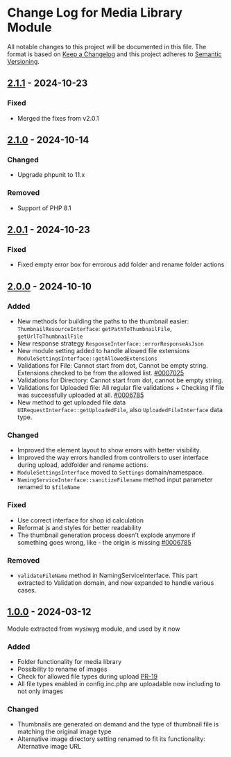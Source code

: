 # Change Log for Media Library Module

All notable changes to this project will be documented in this file.
The format is based on [Keep a Changelog](http://keepachangelog.com/)
and this project adheres to [Semantic Versioning](http://semver.org/).

## [2.1.1] - 2024-10-23

### Fixed
- Merged the fixes from v2.0.1

## [2.1.0] - 2024-10-14

### Changed
- Upgrade phpunit to 11.x

### Removed
- Support of PHP 8.1

## [2.0.1] - 2024-10-23

### Fixed
- Fixed empty error box for errorous add folder and rename folder actions

## [2.0.0] - 2024-10-10

### Added
- New methods for building the paths to the thumbnail easier: `ThumbnailResourceInterface`: `getPathToThumbnailFile`, `getUrlToThumbnailFile`
- New response strategy `ResponseInterface::errorResponseAsJson`
- New module setting added to handle allowed file extensions `ModuleSettingsInterface::getAllowedExtensions`
- Validations for File: Cannot start from dot, Cannot be empty string. Extensions checked to be from the allowed list. [#0007025](https://bugs.oxid-esales.com/view.php?id=7025)
- Validations for Directory: Cannot start from dot, cannot be empty string.
- Validations for Uploaded file: All regular file validations + Checking if file was successfully uploaded at all. [#0006785](https://bugs.oxid-esales.com/view.php?id=6785)
- New method to get uploaded file data `UIRequestInterface::getUploadedFile`, also `UploadedFileInterface` data type.

### Changed
- Improved the element layout to show errors with better visibility.
- Improved the way errors handled from controllers to user interface during upload, addfolder and rename actions.
- `ModuleSettingsInterface` moved to `Settings` domain/namespace.
- `NamingServiceInterface::sanitizeFilename` method input parameter renamed to `$fileName`

### Fixed
- Use correct interface for shop id calculation
- Reformat js and styles for better readability
- The thumbnail generation process doesn't explode anymore if something goes wrong, like - the origin is missing [#0006785](https://bugs.oxid-esales.com/view.php?id=6785)

### Removed
- `validateFileName` method in NamingServiceInterface. This part extracted to Validation domain, and now expanded to handle various cases.

## [1.0.0] - 2024-03-12

Module extracted from wysiwyg module, and used by it now

### Added
- Folder functionality for media library
- Possibility to rename of images
- Check for allowed file types during upload [PR-19](https://github.com/OXID-eSales/ddoe-wysiwyg-editor-module/pull/19)
- All file types enabled in config.inc.php are uploadable now including to not only images

### Changed
- Thumbnails are generated on demand and the type of thumbnail file is matching the original image type
- Alternative image directory setting renamed to fit its functionality: Alternative image URL

[2.1.1]: https://github.com/OXID-eSales/media-library-module/compare/v2.1.0..v2.1.1
[2.1.0]: https://github.com/OXID-eSales/media-library-module/compare/v2.0.0..v2.1.0
[2.0.1]: https://github.com/OXID-eSales/media-library-module/compare/v2.0.0..v2.0.1
[2.0.0]: https://github.com/OXID-eSales/media-library-module/compare/v1.0.0..v2.0.0
[1.0.0]: https://github.com/OXID-eSales/media-library-module/compare/f18ab07..v1.0.0
